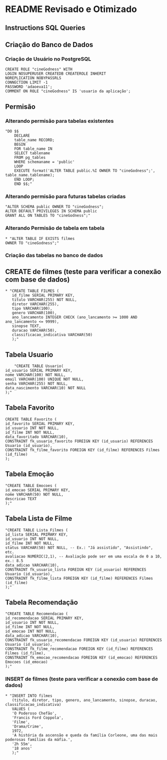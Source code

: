 # README Revisado e Otimizado
## Instructions SQL Queries

## **Criação do Banco de Dados**

### **Criação de Usuário no PostgreSQL**
    CREATE ROLE "cineGodness" WITH 
    LOGIN NOSUPERUSER CREATEDB CREATEROLE INHERIT
    NOREPLICATION NOBYPASSRLS
    CONNECTION LIMIT -1
    PASSWORD 'adaoeva11';
    COMMENT ON ROLE "cineGodness" IS 'usuario da aplicação';

## Permisão

### Alterando permisão para tabelas existentes
    "DO $$
        DECLARE
        table_name RECORD;
        BEGIN
        FOR table_name IN
        SELECT tablename
        FROM pg_tables
        WHERE schemaname = 'public'
        LOOP
        EXECUTE format('ALTER TABLE public.%I OWNER TO "cineGodness";', table_name.tablename);
        END LOOP;
        END $$;"

### Alterando permisão para futuras tabelas criadas
    "ALTER SCHEMA public OWNER TO "cineGodness";
    ALTER DEFAULT PRIVILEGES IN SCHEMA public
    GRANT ALL ON TABLES TO "cineGodness";"

### Alterando Permisão de tabela em tabela
    * "ALTER TABLE IF EXISTS filmes
    OWNER TO "cineGodness";"


### Criação das tabelas no banco de dados
## CREATE  de filmes (teste para verificar a conexão com base de dados)
    * "CREATE TABLE FILMES (
       id_filme SERIAL PRIMARY KEY,
       titulo VARCHAR(255) NOT NULL,
       diretor VARCHAR(255),
       tipo VARCHAR(100),
       genero VARCHAR(100),
       ano_lancamento INTEGER CHECK (ano_lancamento >= 1000 AND ano_lancamento <= 9999),
       sinopse TEXT,
       duracao VARCHAR(50),
       classificacao_indicativa VARCHAR(50)
       );"

## Tabela Usuario
        "CREATE TABLE Usuario(
    id_usuario SERIAL PRIMARY KEY,
    nome VARCHAR(100) NOT NULL,
    email VARCHAR(100) UNIQUE NOT NULL,
    senha VARCHAR(255) NOT NULL,
    data_nascimento VARCHAR(10) NOT NULL
    );"

## Tabela Favorito
    CREATE TABLE Favorito (
    id_favorito SERIAL PRIMARY KEY,
    id_usuario INT NOT NULL,
    id_filme INT NOT NULL,
    data_favoritado VARCHAR(10),
    CONSTRAINT fk_usuario_favorito FOREIGN KEY (id_usuario) REFERENCES Usuario (id_usuario),
    CONSTRAINT fk_filme_favorito FOREIGN KEY (id_filme) REFERENCES Filmes (id_filme)
    );

## Tabela Emoção
    "CREATE TABLE Emocoes (
    id_emocao SERIAL PRIMARY KEY,
    nome VARCHAR(50) NOT NULL,
    descricao TEXT
    );"

## Tabela Lista de Filme
    "CREATE TABLE Lista_Filmes (
    id_lista SERIAL PRIMARY KEY,
    id_usuario INT NOT NULL,
    id_filme INT NOT NULL,
    status VARCHAR(50) NOT NULL, -- Ex.: "Já assistido", "Assistindo", etc.
    avaliacao NUMERIC(2,1), -- Avaliação pode ser em uma escala de 0 a 10, ex.: 8.5
    data_adicao VARCHAR(10),
    CONSTRAINT fk_usuario_lista FOREIGN KEY (id_usuario) REFERENCES Usuario (id_usuario),
    CONSTRAINT fk_filme_lista FOREIGN KEY (id_filme) REFERENCES Filmes (id_filme)
    );"

## Tabela Recomendação
    "CREATE TABLE Recomendacao (
    id_recomendacao SERIAL PRIMARY KEY,
    id_usuario INT NOT NULL,
    id_filme INT NOT NULL,
    id_emocao INT NOT NULL,
    data_adicao VARCHAR(10),
    CONSTRAINT fk_usuario_recomendacao FOREIGN KEY (id_usuario) REFERENCES Usuario (id_usuario),
    CONSTRAINT fk_filme_recomendacao FOREIGN KEY (id_filme) REFERENCES Filmes (id_filme),
    CONSTRAINT fk_emocao_recomendacao FOREIGN KEY (id_emocao) REFERENCES Emocoes (id_emocao)
    );"


### INSERT de filmes (teste para verificar a conexão com base de dados)
    * "INSERT INTO filmes 
       (titulo, diretor, tipo, genero, ano_lancamento, sinopse, duracao, classificacao_indicativa) 
       VALUES (
       'O Poderoso Chefão',
       'Francis Ford Coppola',
       'Filme',
       'Drama/Crime',
       1972,
       'A história da ascensão e queda da família Corleone, uma das mais poderosas famílias da máfia.',
       '2h 55m',
       '18 anos'
       );"